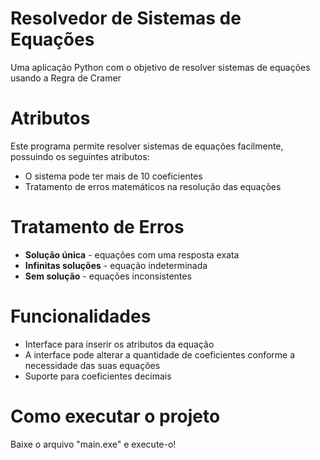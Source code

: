 # Resolvedor de Sistemas de Equações
Uma aplicação Python com o objetivo de resolver sistemas de equações usando a Regra de Cramer

# Atributos
Este programa permite resolver sistemas de equações facilmente, possuindo os seguintes atributos:
- O sistema pode ter mais de 10 coeficientes
- Tratamento de erros matemáticos na resolução das equações

# Tratamento de Erros
- **Solução única** - equações com uma resposta exata
- **Infinitas soluções** - equação indeterminada
- **Sem solução** - equações inconsistentes

# Funcionalidades
- Interface para inserir os atributos da equação
- A interface pode alterar a quantidade de coeficientes conforme a necessidade das suas equações
- Suporte para coeficientes decimais

# Como executar o projeto
Baixe o arquivo "main.exe" e execute-o!

